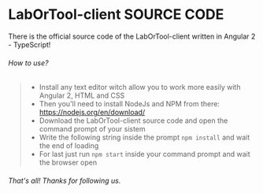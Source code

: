 # LabOrTool-client SOURCE CODE

There is the official source code of the LabOrTool-client written in Angular 2 - TypeScript!

###### How to use?
> - Install any text editor witch allow you to work more easily with Angular 2, HTML and CSS
> - Then you'll need to install NodeJs and NPM from there: https://nodejs.org/en/download/
> - Download the LabOrTool-client source code and open the command prompt of your sistem
> - Write the following string inside the prompt `npm install` and wait the end of loading
> - For last just run `npm start` inside your command prompt and wait the browser open

###### That's all! Thanks for following us.
